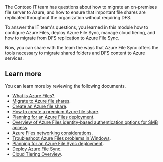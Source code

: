The Contoso IT team has questions about how to migrate an on-premises file server to Azure, and how to ensure that important file shares are replicated throughout the organization without requiring DFS.

To answer the IT team's questions, you learned in this module how to configure Azure Files, deploy Azure File Sync, manage cloud tiering, and how to migrate from DFS replication to Azure File Sync.

Now, you can share with the team the ways that Azure File Sync offers the tools necessary to migrate shared folders and DFS content to Azure services.

## Learn more

You can learn more by reviewing the following documents.

- [What is Azure Files?](https://aka.ms/storage-files-introduction?azure-portal=true).
- [Migrate to Azure file shares](https://aka.ms/storage-files-migration-overview?azure-portal=true).
- [Create an Azure file share](https://aka.ms/create-azure-file-share?azure-portal=true).
- [How to create a premium Azure file share](https://aka.ms/premium-azure-file-share?azure-portal=true).
- [Planning for an Azure Files deployment](https://aka.ms/storage-files-planning?azure-portal=true).
- [Overview of Azure Files identity-based authentication options for SMB access](https://aka.ms/storage-files-active-directory-overview?azure-portal=true).
- [Azure Files networking considerations](https://aka.ms/storage-files-networking-overview?azure-portal=true).
- [Troubleshoot Azure Files problems in Windows](https://aka.ms/storage-troubleshoot-file-connection?azure-portal=true).
- [Planning for an Azure File Sync deployment](https://aka.ms/storage-sync-files-planning?azure-portal=true).
- [Deploy Azure File Sync](https://aka.ms/storage-sync-files-deployment-guide?azure-portal=true).
- [Cloud Tiering Overview](https://aka.ms/storage-sync-cloud-tiering?azure-portal=true).

